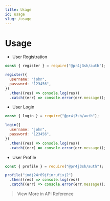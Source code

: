 ```yaml
---
title: Usage
id: usage
slug: /usage
---
```


# Usage

- User Registration

```js
const { register } = require("@pr4j3sh/auth");

register({
  username: "john",
  password: "123456",
})
  .then((res) => console.log(res))
  .catch((err) => console.error(err.message));
```

- User Login

```js
const { login } = require("@pr4j3sh/auth");

login({
  username: "john",
  password: "123456",
})
  .then((res) => console.log(res))
  .catch((err) => console.error(err.message));
```

- User Profile

```js
const { profile } = require("@pr4j3sh/auth");

profile("jndj24r09jfinrufixj2")
  .then((res) => console.log(res))
  .catch((err) => console.error(err.message));
```

> View More in API Reference
